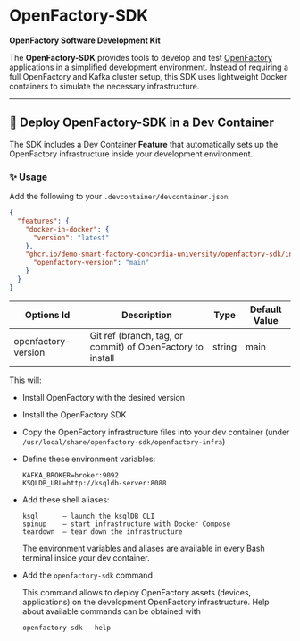 # OpenFactory-SDK

**OpenFactory Software Development Kit**

The **OpenFactory-SDK** provides tools to develop and test [OpenFactory](https://github.com/Demo-Smart-Factory-Concordia-University/OpenFactory) applications in a simplified development environment. Instead of requiring a full OpenFactory and Kafka cluster setup, this SDK uses lightweight Docker containers to simulate the necessary infrastructure.

---

## 🐳 Deploy OpenFactory-SDK in a Dev Container

The SDK includes a Dev Container **Feature** that automatically sets up the OpenFactory infrastructure inside your development environment.

### ✨ Usage

Add the following to your `.devcontainer/devcontainer.json`:

```json
{
  "features": {
    "docker-in-docker": {
      "version": "latest"
    },
    "ghcr.io/demo-smart-factory-concordia-university/openfactory-sdk/infra:latest": {
      "openfactory-version": "main"
    }
  }
}
```

| Options Id           | Description                                                | Type   | Default Value |
|----------------------|------------------------------------------------------------|--------|----------------|
| openfactory-version  | Git ref (branch, tag, or commit) of OpenFactory to install | string | main           |



This will:

* Install OpenFactory with the desired version

* Install the OpenFactory SDK

* Copy the OpenFactory infrastructure files into your dev container (under `/usr/local/share/openfactory-sdk/openfactory-infra`)
* Define these environment variables:
  ```
  KAFKA_BROKER=broker:9092
  KSQLDB_URL=http://ksqldb-server:8088
  ```

* Add these shell aliases:
  ```
  ksql      – launch the ksqlDB CLI
  spinup    – start infrastructure with Docker Compose
  teardown  – tear down the infrastructure
  ```

  The environment variables and aliases are available in every Bash terminal inside your dev container.

* Add the `openfactory-sdk` command

  This command allows to deploy OpenFactory assets (devices, applications) on the development OpenFactory infrastructure. Help about available commands can be obtained with
  ```
  openfactory-sdk --help
  ```
